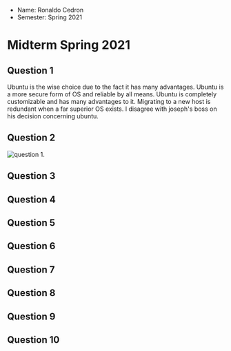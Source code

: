 * Name: Ronaldo Cedron 
* Semester: Spring 2021

# Midterm Spring 2021
## Question 1
Ubuntu is the wise choice due to the fact it has many advantages. Ubuntu is a more secure form of OS and reliable by all means. Ubuntu is completely customizable and has many advantages to it. Migrating to a new host is redundant when a far superior OS exists. I disagree with joseph's boss on his decision concerning ubuntu.

## Question 2 
![question 1.](~/cis106)

## Question 3 


## Question 4


## Question 5


## Question 6 



## Question 7


## Question 8 



## Question 9



## Question 10 
